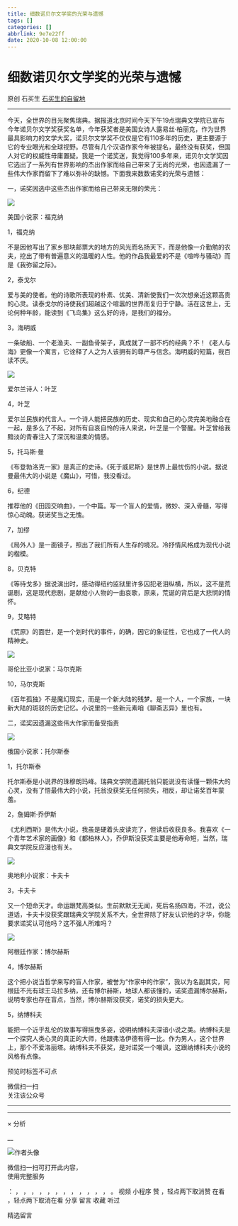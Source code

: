 ```yaml
---
title: 细数诺贝尔文学奖的光荣与遗憾
tags: []
categories: []
abbrlink: 9e7e22ff
date: 2020-10-08 12:00:00
---
```


#  细数诺贝尔文学奖的光荣与遗憾

原创  石买生  [ 石买生的自留地 ](javascript:void\(0\);)

__ _ _ _ _

今天，全世界的目光聚焦瑞典。据报道北京时间今天下午19点瑞典文学院已宣布今年诺贝尔文学奖获奖名单，今年获奖者是美国女诗人露易丝·柏丽克，作为世界最具影响力的文学大奖，诺贝尔文学奖不仅仅是它有110多年的历史，更主要源于它的专业眼光和全球视野。尽管有几个汉语作家今年被提名，最终没有获奖，但国人对它的权威性毋庸置疑。我是一个诺奖迷，我觉得100多年来，诺贝尔文学奖因它选出了一系列有世界影响的杰出作家而给自己带来了无尚的光荣，也因遗漏了一些伟大作家而留下了难以弥补的缺憾。下面我来数数诺奖的光荣与遗憾：

一，诺奖因选中这些杰出作家而给自己带来无限的荣光：

![](20201008细数诺贝尔文学奖的光荣与遗憾/img1.jpg)

美国小说家：福克纳

1，福克纳

不是因他写出了家乡那块邮票大的地方的风光而名扬天下，而是他像一介勤勉的农夫，挖出了带有普遍意义的温暖的人性。他的作品我最爱的不是《喧哗与骚动》而是《我弥留之际》。

2，泰戈尔

爱与美的使者。他的诗歌所表现的朴素、优美、清新使我们一次次想亲近这颗高贵的心灵。读泰戈尔的诗使我们超越这个喧嚣的世界而复归于宁静。活在这世上，无论何种年龄，能读到《飞鸟集》这么好的诗，是我们的福分。

3，海明威

一条破船、一个老渔夫、一副鱼骨架子，真成就了一部不朽的经典？不！《老人与海》更像一个寓言，它诠释了人之为人该拥有的尊严与信念。海明威的短篇，我百读不厌。

![](20201008细数诺贝尔文学奖的光荣与遗憾/img2.jpg)

爱尔兰诗人：叶芝

4，叶芝

爱尔兰民族的代言人。一个诗人能把民族的历史、现实和自己的心灵完美地融合在一起，是多么了不起，对所有自哀自怜的诗人来说，叶芝是一个警醒。叶芝曾给我黯淡的青春注入了深沉和温柔的情感。

5，托马斯·曼

《布登勃洛克一家》是真正的史诗。《死于威尼斯》是世界上最忧伤的小说。据说曼最伟大的小说是《魔山》，可惜，我没看过。

6，纪德

推荐他的《田园交响曲》，一个中篇。写一个盲人的爱情，微妙、深入骨髓，写得惊心动魄。获诺奖当之无愧。

7，加缪

《局外人》是一面镜子，照出了我们所有人生存的境况。冷抒情风格成为现代小说的楷模。

8，贝克特

《等待戈多》据说演出时，感动得纽约监狱里许多囚犯老泪纵横，所以，这不是荒诞剧，这是现代悲剧，是献给小人物的一曲哀歌，原来，荒诞的背后是大悲悯的情怀。

9，艾略特

《荒原》的面世，是一个划时代的事件，的确，因它的象征性，它也成了一代人的精神史。

![](20201008细数诺贝尔文学奖的光荣与遗憾/img3.jpg)

哥伦比亚小说家：马尔克斯

10，马尔克斯

《百年孤独》不是魔幻现实，而是一个新大陆的残梦。是一个人，一个家族，一块新大陆的斑驳的历史记忆。小说里的一些新元素咱《聊斋志异》里也有。

二，诺奖因遗漏这些伟大作家而备受指责

![](20201008细数诺贝尔文学奖的光荣与遗憾/img4.jpg)

俄国小说家：托尔斯泰

1，托尔斯泰

托尔斯泰是小说界的珠穆朗玛峰。瑞典文学院遗漏托翁只能说没有读懂一颗伟大的心灵，没有了悟最伟大的小说，托翁没获奖无任何损失，相反，却让诺奖百年蒙羞。

2，詹姆斯·乔伊斯

《尤利西斯》是伟大小说，我虽是硬着头皮读完了，但读后收获良多。我喜欢《一个青年艺术家的画像》和《都柏林人》，乔伊斯没获奖主要是他寿命短，当然，瑞典文学院反应漫也有关。

![](20201008细数诺贝尔文学奖的光荣与遗憾/img5.jpg)

奥地利小说家：卡夫卡

3，卡夫卡

又一个短命天才。命运跟梵高类似。生前默默无无闻，死后名扬四海，不过，说公道话，卡夫卡没获奖跟瑞典文学院关系不大，全世界除了好友认识他的才华，你能要求诺奖认可他吗？这不强人所难吗？

![](20201008细数诺贝尔文学奖的光荣与遗憾/img6.jpg)

阿根廷作家：博尔赫斯

4，博尔赫斯

这个把小说当哲学来写的盲人作家，被誉为“作家中的作家”，我以为名副其实，阿根廷不光有球王马拉多纳，还有博尔赫斯，地球人都该懂的，诺奖遗漏博尔赫斯，说明专家也存在盲点，当然，博尔赫斯没获奖，诺奖的损失更大。

5，纳博科夫

能把一个近乎乱伦的故事写得摇曳多姿，说明纳博科夫深谙小说之美。纳博科夫是一个探究人类心灵的真正的大师，他跟弗洛伊德有得一比。作为男人，这个世界上，那个不爱洛丽塔。纳博科夫不获奖，是对诺奖一个嘲讽，这跟纳博科夫小说的风格有点像。

预览时标签不可点

微信扫一扫  
关注该公众号





****



****



×  分析

__

![作者头像](shared/img1.png)

微信扫一扫可打开此内容，  
使用完整服务

：  ，  ，  ，  ，  ，  ，  ，  ，  ，  ，  ，  ，  。  视频  小程序  赞  ，轻点两下取消赞  在看  ，轻点两下取消在看
分享  留言  收藏  听过

精选留言

